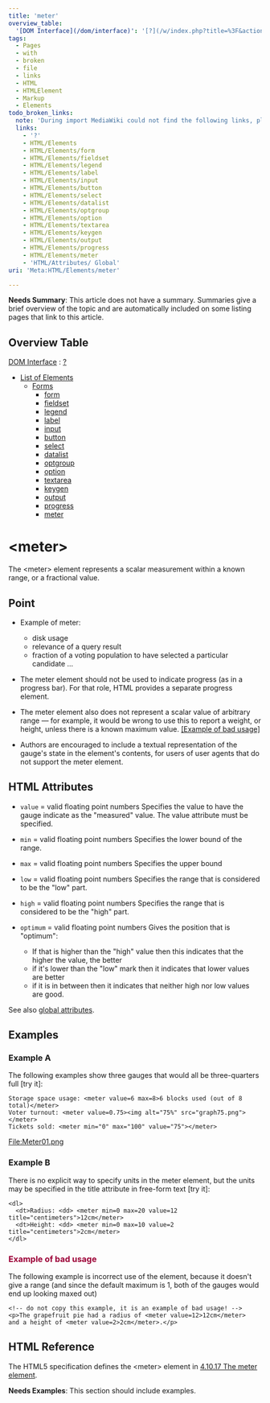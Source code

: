 ```yaml
---
title: 'meter'
overview_table:
  '[DOM Interface](/dom/interface)': '[?](/w/index.php?title=%3F&action=edit&redlink=1)'
tags:
  - Pages
  - with
  - broken
  - file
  - links
  - HTML
  - HTMLElement
  - Markup
  - Elements
todo_broken_links:
  note: 'During import MediaWiki could not find the following links, please fix and adjust this list.'
  links:
    - '?'
    - HTML/Elements
    - HTML/Elements/form
    - HTML/Elements/fieldset
    - HTML/Elements/legend
    - HTML/Elements/label
    - HTML/Elements/input
    - HTML/Elements/button
    - HTML/Elements/select
    - HTML/Elements/datalist
    - HTML/Elements/optgroup
    - HTML/Elements/option
    - HTML/Elements/textarea
    - HTML/Elements/keygen
    - HTML/Elements/output
    - HTML/Elements/progress
    - HTML/Elements/meter
    - 'HTML/Attributes/ Global'
uri: 'Meta:HTML/Elements/meter'

---
```

**Needs Summary**: This article does not have a summary. Summaries give a brief overview of the topic and are automatically included on some listing pages that link to this article.

## Overview Table

[DOM Interface](/dom/interface)
:   [?](/w/index.php?title=%3F&action=edit&redlink=1)

-   [List of Elements](/w/index.php?title=HTML/Elements&action=edit&redlink=1)
    -   [Forms](/w/index.php?title=HTML/Elements&action=edit&redlink=1)
        -   [form](/w/index.php?title=HTML/Elements/form&action=edit&redlink=1)
        -   [fieldset](/w/index.php?title=HTML/Elements/fieldset&action=edit&redlink=1)
        -   [legend](/w/index.php?title=HTML/Elements/legend&action=edit&redlink=1)
        -   [label](/w/index.php?title=HTML/Elements/label&action=edit&redlink=1)
        -   [input](/w/index.php?title=HTML/Elements/input&action=edit&redlink=1)
        -   [button](/w/index.php?title=HTML/Elements/button&action=edit&redlink=1)
        -   [select](/w/index.php?title=HTML/Elements/select&action=edit&redlink=1)
        -   [datalist](/w/index.php?title=HTML/Elements/datalist&action=edit&redlink=1)
        -   [optgroup](/w/index.php?title=HTML/Elements/optgroup&action=edit&redlink=1)
        -   [option](/w/index.php?title=HTML/Elements/option&action=edit&redlink=1)
        -   [textarea](/w/index.php?title=HTML/Elements/textarea&action=edit&redlink=1)
        -   [keygen](/w/index.php?title=HTML/Elements/keygen&action=edit&redlink=1)
        -   [output](/w/index.php?title=HTML/Elements/output&action=edit&redlink=1)
        -   [progress](/w/index.php?title=HTML/Elements/progress&action=edit&redlink=1)
        -   [meter](/w/index.php?title=HTML/Elements/meter&action=edit&redlink=1)

# \<meter\>

The \<meter\> element represents a scalar measurement within a known range, or a fractional value.

## Point

-   Example of meter:
    -   disk usage
    -   relevance of a query result
    -   fraction of a voting population to have selected a particular candidate ...

-   The meter element should not be used to indicate progress (as in a progress bar). For that role, HTML provides a separate progress element.

-   The meter element also does not represent a scalar value of arbitrary range — for example, it would be wrong to use this to report a weight, or height, unless there is a known maximum value. [[Example of bad usage]](#Example_of_bad_usage)

-   Authors are encouraged to include a textual representation of the gauge's state in the element's contents, for users of user agents that do not support the meter element.

## HTML Attributes

-   `value` = valid floating point numbers
    Specifies the value to have the gauge indicate as the "measured" value.
    The value attribute must be specified.

-   `min` = valid floating point numbers
    Specifies the lower bound of the range.

-   `max` = valid floating point numbers
    Specifies the upper bound

-   `low` = valid floating point numbers
    Specifies the range that is considered to be the "low" part.

-   `high` = valid floating point numbers
    Specifies the range that is considered to be the "high" part.

-   `optimum` = valid floating point numbers
    Gives the position that is "optimum":
    -   If that is higher than the "high" value then this indicates that the higher the value, the better
    -   if it's lower than the "low" mark then it indicates that lower values are better
    -   if it is in between then it indicates that neither high nor low values are good.

 See also [global attributes](/w/index.php?title=HTML/Attributes/_Global&action=edit&redlink=1).

## Examples

### Example A

The following examples show three gauges that would all be three-quarters full [try it]:

    Storage space usage: <meter value=6 max=8>6 blocks used (out of 8 total)</meter>
    Voter turnout: <meter value=0.75><img alt="75%" src="graph75.png"></meter>
    Tickets sold: <meter min="0" max="100" value="75"></meter>

[File:Meter01.png](/w/index.php?title=Special:Upload&wpDestFile=Meter01.png)

### Example B

There is no explicit way to specify units in the meter element, but the units may be specified in the title attribute in free-form text [try it]:

    <dl>
      <dt>Radius: <dd> <meter min=0 max=20 value=12 title="centimeters">12cm</meter>
      <dt>Height: <dd> <meter min=0 max=10 value=2 title="centimeters">2cm</meter>
    </dl>

### <span style="color:#9c0037;">Example of bad usage</span>

The following example is incorrect use of the element, because it doesn't give a range (and since the default maximum is 1, both of the gauges would end up looking maxed out)

``` {style="color:gray;"}
<!-- do not copy this example, it is an example of bad usage! -->
<p>The grapefruit pie had a radius of <meter value=12>12cm</meter>
and a height of <meter value=2>2cm</meter>.</p>
```

## HTML Reference

The HTML5 specification defines the \<meter\> element in [4.10.17 The meter element](http://www.w3.org/TR/html5/the-button-element.html#the-meter-element).

**Needs Examples**: This section should include examples.

